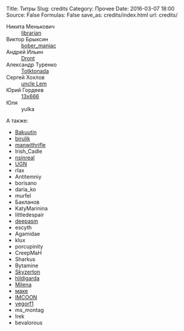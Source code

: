 Title: Титры
Slug: credits
Category: Прочее
Date: 2016-03-07 18:00
Source: False
Formulas: False
save_as: credits/index.html
url: credits/

<dl class="creators">
    <dt>Никита Менькович</dt>
    <dd><a class="usericon whitehat" href="https://libc6.org/"><b></b>librarian</a></dd>
    <dt>Виктор Брыксин</dt>
    <dd><a class="usericon bober" href="http://virtualmind.ru"><b></b>bober_maniac</a></dd>
    <dt>Андрей Ильин</dt>
    <dd><a class="usericon" href="https://vk.com/andront89"><b></b>Dront</a>
    <dt>Александр Туренко</dt>
    <dd><a class="usericon tux" href="http://tkn.me"><b></b>Totktonada</a></dd>
    <dt>Сергей Хохлов</dt>
    <dd><a class="usericon blackhat" href="https://twitter.com/uncleLem"><b></b>uncle Lem</a></dd>
    <dt>Юрий Гордеев</dt>
    <dd><a class="usericon beret" href="https://vk.com/13x666"><b></b>13x666</a></dd>
    <dt>Юля</dt>
    <dd><span class="usericon female"><b></b>yulka</span></dd>
</dl>

А также:

<ul class="participants">
    <li><a class="usericon" href="https://vk.com/bakuutin"><b></b>Bakuutin</a></li>
    <li><a class="usericon female" href="http://birulik.ru"><b></b>birulik</a></li>
    <li><a class="usericon" href="http://vk.com/id56054954"><b></b>manwithrifle</a></li>
    <li><span class="usericon female"><b></b>Irish_Cadle</span></li>
    <li><a class="usericon" href="http://vk.com/viktor.love"><b></b>nsinreal</a></li>
    <li><a class="usericon" href="http://vk.com/sarnetsky"><b></b>UGN</a></li>
    <li><span class="usericon"><b></b>rlax</span></li>
    <li><span class="usericon"><b></b>Antitemniy</span></li>
    <li><span class="usericon"><b></b>borisano</span></li>
    <li><span class="usericon female"><b></b>daria_ko</span></li>
    <li><span class="usericon female"><b></b>murfel</span></li>
    <li><span class="usericon"><b></b>Бакланов</span></li>
    <li><span class="usericon female"><b></b>KatyMarinina</span></li>
    <li><span class="usericon female"><b></b>littledespair</span></li>
    <li><a class="usericon spider" href="http://deepasm.livejournal.com"><b></b>deepasm</a></li>
    <li><span class="usericon"><b></b>escyth</span></li>
    <li><span class="usericon"><b></b>Agamidae</span></li>
    <li><span class="usericon female"><b></b>klux</span></li>
    <li><span class="usericon"><b></b>porcupinity</span></li>
    <li><span class="usericon"><b></b>CreepMaH</span></li>
    <li><span class="usericon"><b></b>Sharkus</span></li>
    <li><span class="usericon"><b></b>Bytamine</span></li>
    <li><a class="usericon ninja" href="http://vk.com/the_seven"><b></b>Skyzerton</a></li>
    <li><a class="usericon meth" href="https://vk.com/id262346182"><b></b>hildigarda</a></li>
    <li><a class="usericon milena" href="https://vk.com/plamenika"><b></b>Milena</a></li>
    <li><a class="usericon" href="http://vk.com/mirasaujan"><b></b>маке</a></li>
    <li><a class="usericon" href="http://vk.com/el_coon"><b></b>IMCOON</a></li>
    <li><a class="usericon" href="http://yegorf1.ru"><b></b>yegorf1</a></li>
    <li><span class="usericon female"><b></b>ms_montag</span></li>
    <li><span class="usericon"><b></b>Irek</span></li>
    <li><span class="usericon"><b></b>bevalorous</span></li>
</ul>
